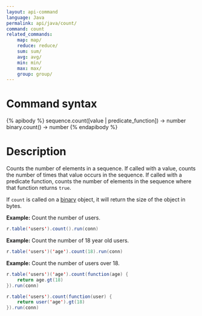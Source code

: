 ```yaml
---
layout: api-command
language: Java
permalink: api/java/count/
command: count
related_commands:
    map: map/
    reduce: reduce/
    sum: sum/
    avg: avg/
    min: min/
    max: max/
    group: group/
---
```


# Command syntax #

{% apibody %}
sequence.count([value | predicate_function]) &rarr; number
binary.count() &rarr; number
{% endapibody %}

# Description #

Counts the number of elements in a sequence.  If called with a value,
counts the number of times that value occurs in the sequence.  If
called with a predicate function, counts the number of elements in the
sequence where that function returns `true`.

If `count` is called on a [binary](/api/java/binary) object, it will return the size of the object in bytes.

__Example:__ Count the number of users.

```java
r.table('users').count().run(conn)
```

__Example:__ Count the number of 18 year old users.

```java
r.table('users')('age').count(18).run(conn)
```

__Example:__ Count the number of users over 18.

```java
r.table('users')('age').count(function(age) { 
    return age.gt(18)
}).run(conn)
```

```java
r.table('users').count(function(user) {
    return user('age').gt(18)
}).run(conn)
```
